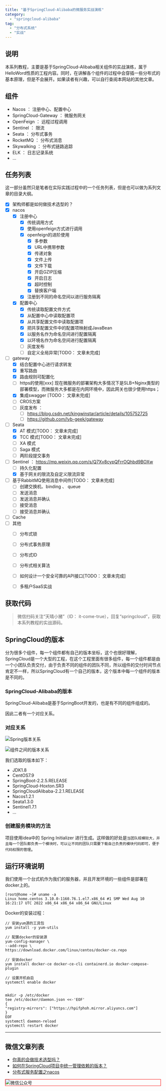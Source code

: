 ```yaml
---
title: "基于SpringCloud-Alibaba的微服务实战演练"
category:
  - "springcloud-alibaba"
tag:
  - "分布式系统"
  - "实战"
---
```


## 说明

本系列教程，主要是基于SpringCloud-Alibaba相关组件的实战演练，属于HelloWord性质的工程内容。同时，在讲解各个组件的过程中会穿插一些分布式的基本原理，但是不会展开。如果读者有兴趣，可以自行查阅本网站的其他文章。


## 组件 

- Nacos ： 注册中心、配置中心
- SpringCloud-Gateway ： 微服务网关
- OpenFeign ： 远程过程调用
- Sentinel ： 限流
- Seata ： 分布式事务
- RocketMQ ： 分布式消息
- Skywalking ： 分布式链路追踪
- ELK ： 日志记录系统
- ... 


## 任务列表

这一部分虽然只是笔者在实际实践过程中的一个任务列表，但是也可以做为系列文章的目录大纲。

- [x] 架构师都是如何做技术选型的？
- [x] nacos
  - [x] 注册中心
    - [x] 传统调用方式
    - [x] 使用openfeign方式进行调用
    - [x] openfeign的进阶使用
      - [x] 多参数
      - [x] URL中携带参数
      - [x] 传递对象
      - [x] 文件上传
      - [x] 文件下载
      - [x] 开启GZIP压缩
      - [x] 开启日志
      - [x] 超时控制
      - [x] 替换客户端
    - [x] 注册到不同的命名空间以进行服务隔离
  - [x] 配置中心
    - [x] 传统读取配置文件方式
    - [x] 从配置中心中读取配置项
    - [x] 从共享配置文件中读取配置项
    - [x] 把共享配置文件中的配置项映射成JavaBean
    - [x] 以服务名作为命名空间进行配置隔离
    - [x] 以环境名作为命名空间进行配置隔离
    - [ ] 灰度发布
    - [ ] 自定义全局异常[TODO： 文章未完成] 
- [ ] gateway
  - [x] 结合配置中心进行请求转发
  - [x] 重写路由
  - [x] 路由规则可配置化
  - [ ] https的使用[xxx] 现在微服务的部署架构大多情况下是SLB+Nginx类型的部署模型，而微服务大多都是在内网环境中，因此网关也很少使用https；
  - [x] 集成swagger [TODO： 文章未完成]
  - [ ] CROS方案
  - [ ] 灰度发布 ： 
    - [ ] https://blog.csdn.net/kingwinstar/article/details/105752725
    - [ ] https://github.com/lyb-geek/gateway
- [ ] Seata
  - [x]  AT 模式[TODO： 文章未完成] 
  - [x]  TCC 模式[TODO： 文章未完成] 
  - [ ]  XA 模式
  - [ ]  Saga 模式 
  - [ ] 两阶段提交事务
- [ ] Sentinel ： https://mp.weixin.qq.com/s/Q7Xv8cypQFrrOQhbd9BOXw
  - [ ] 持久化配置
  - [x] 基于网关的限流及自定义限流异常
- [ ] 基于RabbitMQ使用消息中间件[TODO： 文章未完成] 
  - [ ] 创建交换机、binding 、 queue 
  - [ ] 发送消息
  - [ ] 发送消息并确认
  - [ ] 接受消息
  - [ ] 接受消息并确认
- [ ] Cache
- [ ] 其他
  - [ ] 分布式锁
  - [ ] 分布式事务原理
  - [ ] 分布式ID
  - [ ] 分布式相关算法
  - [ ] 如何设计一个安全可靠的API接口[TODO： 文章未完成] 
  - [ ] 多租户SaaS实战


## 获取代码

> 微信扫码关注“天晴小猪”（ID： it-come-true），回复“springcloud”，获取本系列教程的实战源码。


## SpringCloud的版本

分为很多个组件，每一个组件都有自己的版本坐标，这个也很好理解，SpringCloud是一个大型的工程，在这个工程里面有很多组件，每一个组件都是由一个小团队负责交付，由于负责不同的组件的团队不同，所以组件的交付时间节点肯定不一样，所以SpringCloud有一个自己的版本，这个版本中每一个组件的版本是不同的。

### SpringCloud-Alibaba的版本

SpringCloud-Alibaba是基于SpringBoot开发的，也是有不同的组件组成的。

因此二者有一个对应关系。

### 对应关系

![Spring版本关系](https://tianqingxiaozhu.oss-cn-shenzhen.aliyuncs.com/blog20221108131544.png)

![组件之间的版本关系](https://tianqingxiaozhu.oss-cn-shenzhen.aliyuncs.com/blog20221108131636.png)

我们选取的版本如下：

- JDK1.8
- CentOS7.9
- SpringBoot-2.2.5.RELEASE
- SpringCloud-Hoxton.SR3
- SpringCloudAlibaba-2.2.1.RELEASE
- Nacos1.2.1
- Seata1.3.0
- Sentinel1.7.1
- ...


### 创建服务模块的方法

项目使用idea中的 Spring Initializer 进行生成。这样做的好处是`当团队规模较大，并且每一个团队都负责一个模块时，可以让不同的团队只需要下载自己负责的模块代码即可，便于代码权限的管理`。


## 运行环境说明

我们使用一个台式机作为我们的服务器，并且开发环境的一些组件是部署在docker上的。

```
[root@home ~]# uname -a
Linux home.centos 3.10.0-1160.76.1.el7.x86_64 #1 SMP Wed Aug 10 16:21:17 UTC 2022 x86_64 x86_64 x86_64 GNU/Linux
```

Docker的安装过程：

```shell
// 安装yum源的工具包
yum install -y yum-utils

// 配置docker的安装源
yum-config-manager \
--add-repo \
https://download.docker.com/linux/centos/docker-ce.repo

// 安装docker
yum install docker-ce docker-ce-cli containerd.io docker-compose-plugin

// 设置开机自启
systemctl enable docker


mkdir -p /etc/docker
tee /etc/docker/daemon.json <<-'EOF'
{
"registry-mirrors": ["https://hpifphoh.mirror.aliyuncs.com"]
}
EOF
systemctl daemon-reload
systemctl restart docker
```


---

## 微信文章列表

- [你真的会做技术选型吗？](https://mp.weixin.qq.com/s/AUHY3nKZqDbAhkfebOPWCg)
- [如何在SpringCloud项目中统一管理依赖的版本？](https://mp.weixin.qq.com/s/uckNTewC0xms1VeXRkQ43g)
- [分布式服务配置之nacos](https://mp.weixin.qq.com/s/4Sh9lYxw-OFGXhJyP7PCgA)


<img style="border:1px red solid; display:block; margin:0 auto;" :src="$withBase('/qrcode.jpg')" alt="微信公众号" />




